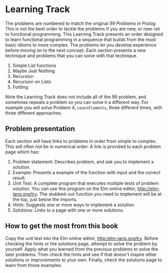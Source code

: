 # Learning Track

The problems are numbered to match the original _99 Problems in Prolog_. This is not the best order to tackle the problems if you are new, or new-ish to functional programming. This Learning Track presents an order designed to learn functional programming in a sequence that builds from the most basic idioms to more complex. The problems let you develop experience before moving on to the next concept. Each section presents a new technique and problems that you can solve with that technique. 

1. Simple List functions
2. Maybe Just Nothing
3. Recursion
4. Recursion on Lists
5. Folding

Note the Learning Track does not include all of the 99 problem, and sometimes repeats a problem so you can solve it a different way. For example you will solve Problem 4, `countElements`, three different times, with three different approaches.

## Problem presentation

Each section will have links to problems in order from simple to complex. This will often not be in numerical order. A link is provided to each problem page which has:

1. Problem statement: Describes problem, and ask you to implement a solution.
2. Example: Presents a example of the function with input and the correct result.
3. Unit Test: A complete program that executes multiple tests of problem solution. You can use this program on the Elm online editor, [http:\/\/elm-lang.org\/try](http://elm-lang.org/try). The stubbed-out function you need to implement will be at the top, just below the imports.
4. Hints: Suggests one or more ways to implement a solution.
5. Solutions: Links to a page with one or more solutions.

## How to get the most from this book

Copy the unit test into the Elm online editor, [http:/elm-lang.org/try](http://elm-lang.org/try). Before checking the hints or the solutions page, attempt to solve the problem by yourself. Apply what you learned from the previous problems to solve the later problems. Then check the hints and see if that doesn't inspire other solutions or improvements to your own. Finally, check the solutions page to learn from those examples.

